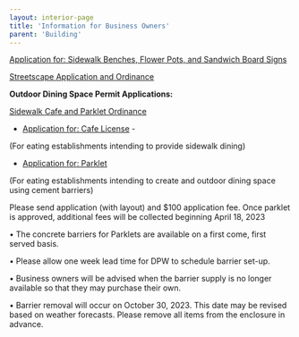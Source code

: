 ```yaml
---
layout: interior-page
title: 'Information for Business Owners'
parent: 'Building'
---
```



[Application for: Sidewalk Benches, Flower Pots, and Sandwich Board Signs](https://storage.googleapis.com/static.rutherford-nj.com/building/2017%20SANDWICH%20BOARDS%20ETC.pdf)

[Streetscape Application and Ordinance](https://storage.googleapis.com/static.rutherford-nj.com/building/Streetscape%20Application%20with%20Ordinance.pdf)

**Outdoor Dining Space Permit Applications:**

[Sidewalk Cafe and Parklet Ordinance](https://storage.googleapis.com/static.rutherford-nj.com/building/Building%20Dept%20Forms/Definitions.%20-%20License%20required.%20-%20General%20eligibility%20standards.%20-%20Application%20for%20licensing.%20%20-%20License%20investigations.%20-%20License%20issuance.%20-%20Restriction%20on%20transfer.%20-%20Consent%20to%20inspections.%20-%20Indemnif.pdf)

- [Application for: Cafe License](https://storage.googleapis.com/static.rutherford-nj.com/building/Building%20Dept%20Forms/Cafe%20License%20Application.pdf) - 

(For eating establishments intending to provide sidewalk dining)


- [Application for: Parklet](https://storage.googleapis.com/static.rutherford-nj.com/building/Building%20Dept%20Forms/Parklet%20Application.pdf)

(For eating establishments intending to create and outdoor dining space using cement barriers)

Please send application (with layout) and $100 application fee. Once parklet is approved, additional fees will be collected beginning April 18, 2023

•	The concrete barriers for Parklets are available on a first come, first served basis. 

•	Please allow one week lead time for DPW to schedule barrier set-up. 

•	Business owners will be advised when the barrier supply is no longer available so that they may purchase their own. 

•	Barrier removal will occur on October 30, 2023. This date may be revised based on weather forecasts. Please remove all items from the enclosure in advance.


